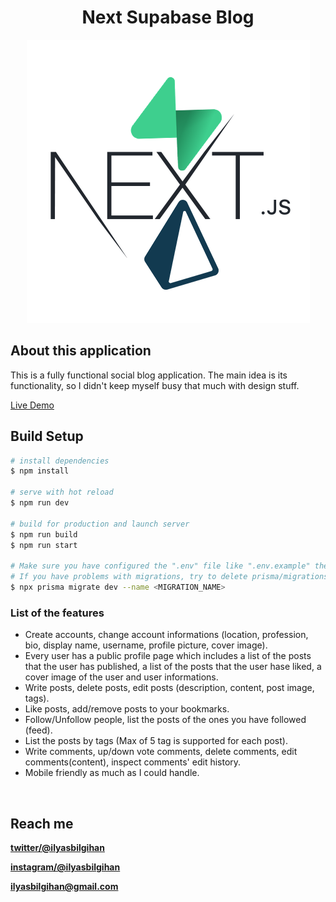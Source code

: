 <h1 align="center">Next Supabase Blog</h1>

<p align="center">
	<picture>
		<source srcset="./public/dark-thumb.png" media="(prefers-color-scheme: dark)">
		<img src="./public/light-thumb.png">
	</picture>
</p>

## About this application

This is a fully functional social blog application. The main idea is its functionality, so I didn't keep myself busy that much with design stuff.

<a href="https://next-supabase-blog.vercel.app" target="_blank" title="Next Supabase Blog">Live Demo</a>

## Build Setup

```bash
# install dependencies
$ npm install

# serve with hot reload
$ npm run dev

# build for production and launch server
$ npm run build
$ npm run start

# Make sure you have configured the ".env" file like ".env.example" then migrate with prisma.
# If you have problems with migrations, try to delete prisma/migrations folder and run the command again.
$ npx prisma migrate dev --name <MIGRATION_NAME>

```

### List of the features

- Create accounts, change account informations (location, profession, bio, display name, username, profile picture, cover image).
- Every user has a public profile page which includes a list of the posts that the user has published, a list of the posts that the user hase liked, a cover image of the user and user informations.
- Write posts, delete posts, edit posts (description, content, post image, tags).
- Like posts, add/remove posts to your bookmarks.
- Follow/Unfollow people, list the posts of the ones you have followed (feed).
- List the posts by tags (Max of 5 tag is supported for each post).
- Write comments, up/down vote comments, delete comments, edit comments(content), inspect comments' edit history.
- Mobile friendly as much as I could handle.

<br>

## Reach me

**[twitter/@ilyasbilgihan](https://twitter.com/ilyasbilgihan)**

**[instagram/@ilyasbilgihan](https://instagram.com/ilyasbilgihan)**

**ilyasbilgihan@gmail.com**
